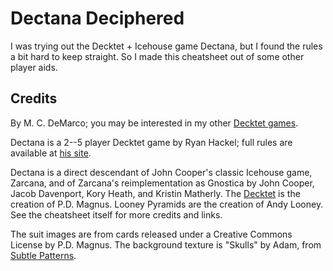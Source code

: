 # Dectana Deciphered

I was trying out the Decktet + Icehouse game Dectana, but I found the rules a bit hard to keep straight.  So I made this cheatsheet out of some other player aids.

## Credits

By M. C. DeMarco; you may be interested in my other [Decktet games](http://mcdemarco.net/games/decktet/).

Dectana is a 2--5 player Decktet game by Ryan Hackel; full rules are available at [his site](http://ceruleansgames.tripod.com/dectana.htm).

Dectana is a direct descendant of John Cooper's classic Icehouse game, Zarcana, and of Zarcana's reimplementation as Gnostica by John Cooper, Jacob Davenport, Kory Heath, and Kristin Matherly.  The [Decktet](http://www.decktet.com) is the creation of P.D. Magnus.  Looney Pyramids are the creation of Andy Looney.  See the cheatsheet itself for more credits and links.

The suit images are from cards released under a Creative Commons License by P.D. Magnus.  The background texture is "Skulls" by Adam, from [Subtle Patterns](http://subtlepatterns.com/skulls/).
